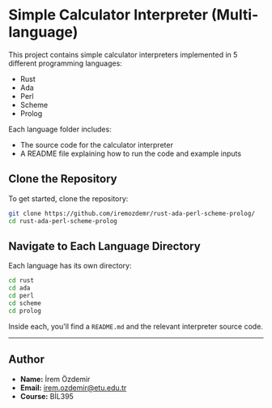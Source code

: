 # Simple Calculator Interpreter (Multi-language)

This project contains simple calculator interpreters implemented in 5 different programming languages:

- Rust
- Ada
- Perl
- Scheme
- Prolog

Each language folder includes:
- The source code for the calculator interpreter
- A README file explaining how to run the code and example inputs

## Clone the Repository

To get started, clone the repository:

```bash
git clone https://github.com/iremozdemr/rust-ada-perl-scheme-prolog/
cd rust-ada-perl-scheme-prolog
```

## Navigate to Each Language Directory

Each language has its own directory:
```bash
cd rust
cd ada
cd perl
cd scheme
cd prolog
```

Inside each, you'll find a `README.md` and the relevant interpreter source code.

---

## **Author**
- **Name:** İrem Özdemir
- **Email:** irem.ozdemir@etu.edu.tr
- **Course:** BİL395